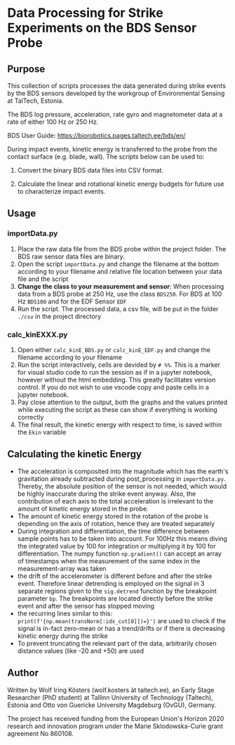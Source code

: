 # Data Processing for Strike Experiments on the BDS Sensor Probe

## Purpose

This collection of scripts processes the data generated during strike events by the BDS sensors developed by the workgroup of Environmental Sensing at TalTech, Estonia. 

The BDS log pressure, acceleration, rate gyro and magnetometer data at a rate of either 100 Hz or 250 Hz.  

BDS User Guide: https://biorobotics.pages.taltech.ee/bds/en/

During impact events, kinetic energy is transferred to the probe from the contact surface (e.g. blade, wall). The scripts below can be used to:

1) Convert the binary BDS data files into CSV format.

2) Calculate the linear and rotational kinetic energy budgets for future use to characterize impact events.

## Usage

### importData.py

1. Place the raw data file from the BDS probe within the project folder. The BDS raw sensor data files are binary.
2. Open the script `importData.py` and change the filename at the bottom according to your filename and relative file location between your data file and the script
3. **Change the class to your measurement and sensor**: When processing data from a BDS probe at 250 Hz, use the class `BDS250`. For BDS at 100 Hz `BDS100` and for the EDF Sensor `EDF`
4. Run the script. The processed data, a csv file, will be put in the folder `./csv` in the project directory

### calc_kinEXXX.py

1. Open either `calc_kinE_BDS.py` or `calc_kinE_EDF.py` and change the filename according to your filename
2. Run the script interactively, cells are devided by `# %%`. This is a marker for visual studio code to run the session as if in a jupyter notebook, however without the html embedding. This greatly facilitates version control. If you do not wish to use vscode copy and paste cells in a jupyter notebook.
3. Pay close attention to the output, both the graphs and the values printed while executing the script as these can show if everything is working correctly
4. The final result, the kinetic energy with respect to time, is saved within the `Ekin` variable

## Calculating the kinetic Energy

- The acceleration is composited into the magnitude which has the earth's gravitation already subtracted during post_processing in `importData.py`. Thereby, the absolute position of the sensor is not needed, which would be highly inaccurate during the strike event anyway. Also, the contribution of each axis to the total acceleration is irrelevant to the amount of kinetic energy stored in the probe.
- The amount of kinetic energy stored in the rotation of the probe is depending on the axis of rotation, hence they are treated separately
- During integration and differentiation, the time difference between sample points has to be taken into account. For 100Hz this means diving the integrated value by 100 for integration or multiplying it by 100 for differentiation. The numpy function `np.gradient()` can accept an array of timestamps when the measurement of the same index in the measurement-array was taken
- the drift of the accelerometer is different before and after the strike event. Therefore linear detrending is employed on the signal in 3 separate regions given to the `sig.detrend` function by the breakpoint parameter `bp`. The breakpoints are located directly before the strike event and after the sensor has stopped moving
- the recurring lines similar to this: `print(f'{np.mean(transNorm[:idx_cut[0]])=}')` are used to check if the signal is in-fact zero-mean or has a trend/drifts or if there is decreasing kinetic energy during the strike
- To prevent truncating the relevant part of the data, arbitrarily chosen distance values (like -20 and +50) are used

## Author
Written by Wolf Iring Kösters (wolf.kosters ät taltech.ee), an Early Stage Researcher (PhD student) at Tallinn University of Technology (Taltech), Estonia and Otto von Guericke University Magdeburg (OvGU), Germany.

The project has received funding from the European Union's Horizon 2020 research and innovation program under the Marie Sklodowska-Curie grant agreement No 860108.
